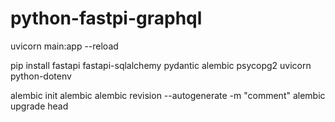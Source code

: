 # python-fastpi-graphql

uvicorn main:app --reload

pip install fastapi fastapi-sqlalchemy pydantic alembic psycopg2 uvicorn python-dotenv

alembic init alembic
alembic revision --autogenerate -m "comment"
alembic upgrade head